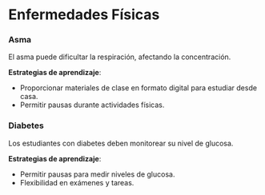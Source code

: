 # Enfermedades Físicas

### Asma
El asma puede dificultar la respiración, afectando la concentración.

**Estrategias de aprendizaje**:
- Proporcionar materiales de clase en formato digital para estudiar desde casa.
- Permitir pausas durante actividades físicas.

### Diabetes
Los estudiantes con diabetes deben monitorear su nivel de glucosa.

**Estrategias de aprendizaje**:
- Permitir pausas para medir niveles de glucosa.
- Flexibilidad en exámenes y tareas.
